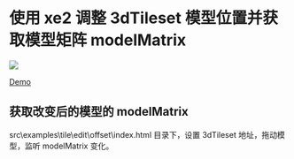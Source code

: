 # 使用 xe2 调整 3dTileset 模型位置并获取模型矩阵 modelMatrix

![](https://p.ipic.vip/v9wkdj.png)

[Demo](https://liuzhenghe30265.github.io/earthsdk2-demos/example.html?id=tile/edit/offset)

## 获取改变后的模型的 modelMatrix

src\examples\tile\edit\offset\index.html 目录下，设置 3dTileset 地址，拖动模型，监听 modelMatrix 变化。
